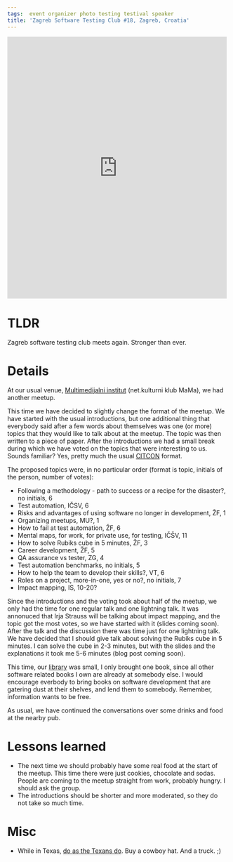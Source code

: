 ```yaml
---
tags:  event organizer photo testing testival speaker
title: 'Zagreb Software Testing Club #18, Zagreb, Croatia'
---
```

<iframe src="https://www.facebook.com/plugins/post.php?href=https%3A%2F%2Fwww.facebook.com%2Fmedia%2Fset%2F%3Fset%3Da.10153737058912290.1073741844.735252289%26type%3D3&width=500" width="500" height="597" style="border:none;overflow:hidden" scrolling="no" frameborder="0" allowTransparency="true"></iframe>

# TLDR

Zagreb software testing club meets again. Stronger than ever.

# Details

At our usual venue, [Multimedijalni institut](http://www.mi2.hr/) (net.kulturni klub MaMa), we had another meetup.

This time we have decided to slightly change the format of the meetup. We have started with the usual introductions, but one additional thing that everybody said after a few words about themselves was one (or more) topics that they would like to talk about at the meetup. The topic was then written to a piece of paper. After the introductions we had a small break during which we have voted on the topics that were interesting to us. Sounds familiar? Yes, pretty much the usual [CITCON](http://citconf.com/) format.

The proposed topics were, in no particular order (format is topic, initials of the person, number of votes):

- Following a methodology - path to success or a recipe for the disaster?, no initials, 6
- Test automation, IČSV, 6
- Risks and advantages of using software no longer in development, ŽF, 1
- Organizing meetups, MU?, 1
- How to fail at test automation, ŽF, 6
- Mental maps, for work, for private use, for testing, IČŠV, 11
- How to solve Rubiks cube in 5 minutes, ŽF, 3
- Career development, ŽF, 5
- QA assurance vs tester, ZG, 4
- Test automation benchmarks, no initials, 5
- How to help the team to develop their skills?, VT, 6
- Roles on a project, more-in-one, yes or no?, no initials, 7
- Impact mapping, IS, 10-20?

Since the introductions and the voting took about half of the meetup, we only had the time for one regular talk and one lightning talk. It was annonuced that Irja Strauss will be talking about impact mapping, and the topic got the most votes, so we have started with it (slides coming soon). After the talk and the discussion there was time just for one lightning talk. We have decided that I should give talk about solving the Rubiks cube in 5 minutes. I can solve the cube in 2-3 minutes, but with the slides and the explanations it took me 5-6 minutes (blog post coming soon).

This time, our [library](https://github.com/zeljkofilipin/zagreb-stc/wiki/Library) was small, I only brought one book, since all other software related books I own are already at somebody else. I would encourage everbody to bring books on software development that are gatering dust at their shelves, and lend them to somebody. Remember, information wants to be free.

As usual, we have continued the conversations over some drinks and food at the nearby pub.

# Lessons learned

- The next time we should probably have some real food at the start of the meetup. This time there were just cookies, chocolate and sodas. People are coming to the meetup straight from work, probably hungry. I should ask the group.
- The introductions should be shorter and more moderated, so they do not take so much time.

# Misc

- While in Texas, [do as the Texans do](https://twitter.com/rubytester/status/556940757584461825). Buy a cowboy hat. And a truck. ;)

